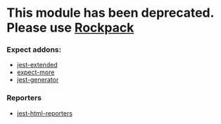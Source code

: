 # This module has been deprecated. Please use [Rockpack](https://github.com/AlexSergey/rockpack)

### Expect addons:
- [jest-extended](https://github.com/jest-community/jest-extended)
- [expect-more](https://github.com/JamieMason/expect-more/)
- [jest-generator](https://github.com/doniyor2109/jest-generator)

### Reporters
- [jest-html-reporters](https://github.com/Hazyzh/jest-html-reporters)
